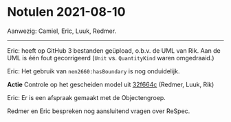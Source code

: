 # Notulen 2021-08-10

Aanwezig:
Camiel,
Eric,
Luuk,
Redmer.

---

Eric:
heeft op GitHub 3 bestanden geüpload, o.b.v. de UML van Rik.
Aan de UML is één fout gecorrigeerd (`Unit` vs. `QuantityKind` waren omgedraaid.)

Eric:
Het gebruik van `nen2660:hasBoundary` is nog onduidelijk.

**Actie**
Controle op het gescheiden model uit [32f664c](https://github.com/Stichting-CROW/gwsl/commit/32f664c32fc335ba5e151b4ae31887ce385d90fe) (Redmer, Luuk, Rik)

Eric:
Er is een afspraak gemaakt met de Objectengroep.

Redmer en Eric bespreken nog aansluitend vragen over ReSpec.
